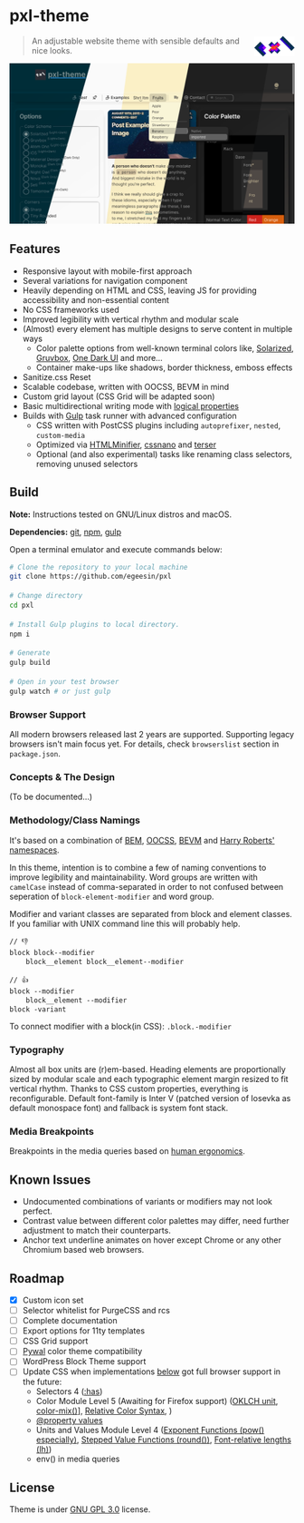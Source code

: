 # pxl-theme
<img class=left src=logo.gif width=71px align=right alt="Pixelated logo with flashy written letters 'pxl'." />

> An adjustable website theme with sensible defaults and nice looks.

<img class=center src=preview.png alt="A screenshot of the website theme previewing both light and dark theme." />

## Features

- Responsive layout with mobile-first approach
- Several variations for navigation component
- Heavily depending on HTML and CSS, leaving JS for providing accessibility and non-essential content
- No CSS frameworks used
- Improved legibility with vertical rhythm and modular scale
- (Almost) every element has multiple designs to serve content in multiple ways
	- Color palette options from well-known terminal colors like, [Solarized](https://github.com/altercation/solarized), [Gruvbox](https://github.com/morhetz/gruvbox), [One Dark UI](https://github.com/atom/one-dark-ui) and more…
	- Container make-ups like shadows, border thickness, emboss effects
- Sanitize.css Reset
- Scalable codebase, written with OOCSS, BEVM in mind
- Custom grid layout (CSS Grid will be adapted soon)
- Basic multidirectional writing mode with [logical properties](https://css-tricks.com/css-logical-properties-and-values/)
- Builds with [Gulp](https://gulpjs.com/) task runner with advanced configuration
	- CSS written with PostCSS plugins including `autoprefixer`, `nested`, `custom-media`
	- Optimized via [HTMLMinifier](https://github.com/kangax/html-minifier), [cssnano](https://github.com/cssnano/cssnano) and [terser](https://github.com/terser/terser)
	- Optional (and also experimental) tasks like renaming class selectors, removing unused selectors

## Build

**Note:** Instructions tested on GNU/Linux distros and macOS.

**Dependencies:** [git](https://git-scm.com/book/en/v2/Getting-Started-Installing-Git), [npm](https://www.npmjs.com/get-npm), [gulp](https://gulpjs.com/docs/en/getting-started/quick-start)

Open a terminal emulator and execute commands below:

```sh
# Clone the repository to your local machine
git clone https://github.com/egeesin/pxl

# Change directory
cd pxl

# Install Gulp plugins to local directory.
npm i

# Generate
gulp build

# Open in your test browser
gulp watch # or just gulp
```

### Browser Support

All modern browsers released last 2 years are supported. Supporting legacy browsers isn't main focus yet. For details, check `browserslist` section in `package.json`.

### Concepts & The Design

(To be documented…)

### Methodology/Class Namings

It's based on a combination of [BEM](http://getbem.com/naming/), [OOCSS](https://www.slideshare.net/stubbornella/object-oriented-css), [BEVM](https://webuild.envato.com/blog/chainable-bem-modifiers/) and [Harry Roberts' namespaces](https://csswizardry.com/2015/03/more-transparent-ui-code-with-namespaces/).

In this theme, intention is to combine a few of naming conventions to improve legibility and maintainability. Word groups are written with `camelCase` instead of comma-separated in order to not confused between seperation of `block-element-modifier` and word group.

Modifier and variant classes are separated from block and element classes. If you familiar with UNIX command line this will probably help.

```
// 👎
block block--modifier
	block__element block__element--modifier

// 👍
block --modifier
	block__element --modifier
block -variant
```

To connect modifier with a block(in CSS): ``.block.-modifier``

### Typography
Almost all box units are (r)em-based. Heading elements are proportionally sized by modular scale and each typographic element margin resized to fit vertical rhythm. Thanks to CSS custom properties, everything is reconfigurable. Default font-family is Inter V (patched version of Iosevka as default monospace font) and fallback is system font stack.

### Media Breakpoints
Breakpoints in the media queries based on [human ergonomics](https://twitter.com/lukew/status/273453112902172672).

## Known Issues
- Undocumented combinations of variants or modifiers may not look perfect.
- Contrast value between different color palettes may differ, need further adjustment to match their counterparts.
- Anchor text underline animates on hover except Chrome or any other Chromium based web browsers.

## Roadmap

- [x] Custom icon set
- [ ] Selector whitelist for PurgeCSS and rcs
- [ ] Complete documentation
- [ ] Export options for 11ty templates
- [ ] CSS Grid support
- [ ] [Pywal](https://github.com/dylanaraps/pywal) color theme compatibility
- [ ] WordPress Block Theme support
- [ ] Update CSS when implementations [below](https://caniuse.com/css-backdrop-filter,css-has,jpegxl,css-container-queries,mdn-css_types_color_oklch,mdn-css_types_color_color-mix,mdn-css_at-rules_property,mdn-api_css_lh,css-media-range-syntax) got full browser support in the future:
	- Selectors 4 ([:has](https://drafts.csswg.org/selectors-4/#relational))
	- Color Module Level 5 (Awaiting for Firefox support) ([OKLCH unit](https://drafts.csswg.org/css-color-5/#relative-OKLCH), [color-mix()](https://drafts.csswg.org/css-color-5/#color-mix)], [Relative Color Syntax](https://drafts.csswg.org/css-color-5/#relative-colors), )
	- [@property values](https://developer.mozilla.org/en-US/docs/Web/CSS/@property#browser_compatibility)
	- Units and Values Module Level 4 ([Exponent Functions (pow() especially)](https://www.w3.org/TR/css-values-4/#exponent-funcs), [Stepped Value Functions (round())](https://www.w3.org/TR/css-values-4/#funcdef-round), [Font-relative lengths (lh)](https://www.w3.org/TR/css-values-4/#lh))
	- env() in media queries

## License
Theme is under [GNU GPL 3.0](https://www.gnu.org/licenses/gpl-3.0.html) license.
